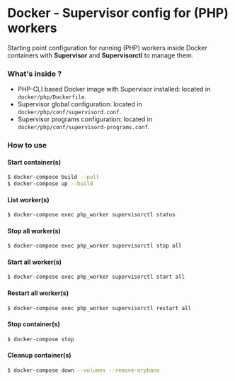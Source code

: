 Docker - Supervisor config for (PHP) workers
============================================

Starting point configuration for running (PHP) workers inside Docker containers 
with **Supervisor** and **Supervisorctl** to manage them. 

### What's inside ?

* PHP-CLI based Docker image with Supervisor installed: located in `docker/php/Dockerfile`.
* Supervisor global configuration: located in `docker/php/conf/supervisord.conf`.
* Supervisor programs configuration: located in `docker/php/conf/supervisord-programs.conf`.

### How to use

#### Start container(s)
    
```bash
$ docker-compose build --pull
$ docker-compose up --build
```

#### List worker(s)
    
```bash
$ docker-compose exec php_worker supervisorctl status
```

#### Stop all worker(s)
    
```bash
$ docker-compose exec php_worker supervisorctl stop all
```

#### Start all worker(s)
    
```bash
$ docker-compose exec php_worker supervisorctl start all
```

#### Restart all worker(s)
    
```bash
$ docker-compose exec php_worker supervisorctl restart all
```

#### Stop container(s)

```bash
$ docker-compose stop
```

#### Cleanup  container(s)

```bash
$ docker-compose down --volumes --remove-orphans
```
